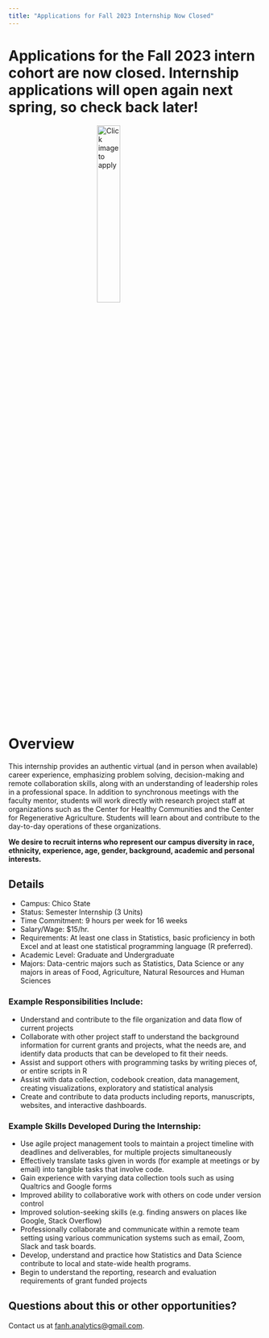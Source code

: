 ```yaml
---
title: "Applications for Fall 2023 Internship Now Closed"
---
```


# Applications for the Fall 2023 intern cohort are now closed. Internship applications will open again next spring, so check back later!


<a href="https://forms.gle/K53MEHeKm2Bzng5T9"> <img alt="Click image to apply" src="/img/apply_here/apply_1.png" width="30%" style="display: block; margin: auto;"/></a>


# Overview 

This internship provides an authentic virtual (and in person when available) career experience, emphasizing problem solving, decision-making and remote collaboration skills, along with an understanding of leadership roles in a professional space. In addition to synchronous meetings with the faculty mentor, students will work directly with research project staff at organizations such as the Center for Healthy Communities and the Center for Regenerative Agriculture. Students will learn about and contribute to the day-to-day operations of these organizations. 

**We desire to recruit interns who represent our campus diversity in race, ethnicity, experience, age, gender, background, academic and personal interests.**




## Details

* Campus: Chico State
* Status: Semester Internship (3 Units)
* Time Commitment:  9 hours per week for 16 weeks
* Salary/Wage: $15/hr.
* Requirements: At least one class in Statistics, basic proficiency in both Excel and at least one statistical programming language (R preferred). 
* Academic Level: Graduate and Undergraduate
* Majors: Data-centric majors such as Statistics, Data Science or any majors in areas of Food, Agriculture, Natural Resources and Human Sciences



### Example Responsibilities Include: 

* Understand and contribute to the file organization and data flow of current projects
* Collaborate with other project staff to understand the background information for current grants and projects, what the needs are, and identify data products that can be developed to fit their needs. 
* Assist and support others with programming tasks by writing pieces of, or entire scripts in R
* Assist with data collection, codebook creation, data management, creating visualizations, exploratory and statistical analysis
* Create and contribute to data products including reports, manuscripts, websites, and interactive dashboards. 

### Example Skills Developed During the Internship: 

* Use agile project management tools to maintain a project timeline with deadlines and deliverables, for multiple projects simultaneously 
* Effectively translate tasks given in words (for example at meetings or by email) into tangible tasks that involve code.
* Gain experience with varying data collection tools such as using Qualtrics and Google forms 
* Improved ability to collaborative work with others on code under version control 
* Improved solution-seeking skills (e.g. finding answers on places like Google, Stack Overflow)
* Professionally collaborate and communicate within a remote team setting using various communication systems such as email, Zoom, Slack and task boards. 
* Develop, understand and practice how Statistics and Data Science contribute to local and state-wide health programs. 
* Begin to understand the reporting, research and evaluation requirements of grant funded projects


## Questions about this or other opportunities?

Contact us at fanh.analytics@gmail.com. 

